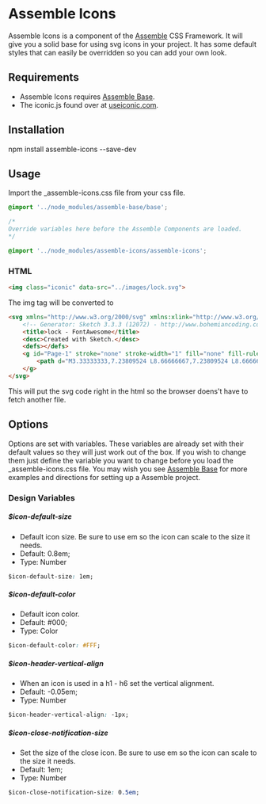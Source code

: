 [Assemble]:                http://assemblecss.com
[Assemble Base]:           https://github.com/lukelarsen/assemble-base
[useiconic.com]:           https://useiconic.com/open

# Assemble Icons
Assemble Icons is a component of the [Assemble] CSS Framework. It will give you a solid base for using svg icons in your project. It has some default styles that can easily be overridden so you can add your own look.

## Requirements
- Assemble Icons requires [Assemble Base].
- The iconic.js found over at [useiconic.com].

## Installation
npm install assemble-icons --save-dev

## Usage
Import the _assemble-icons.css file from your css file.
```css
@import '../node_modules/assemble-base/base';

/*
Override variables here before the Assemble Components are loaded.
*/

@import '../node_modules/assemble-icons/assemble-icons';
```

### HTML
```html
<img class="iconic" data-src="../images/lock.svg">
```
The img tag will be converted to
```html
<svg xmlns="http://www.w3.org/2000/svg" xmlns:xlink="http://www.w3.org/1999/xlink" xmlns:sketch="http://www.bohemiancoding.com/sketch/ns" width="12px" height="16px" viewBox="0 0 12 16" version="1.1" class="injected-svg iconic" data-src="../images/lock.svg">
    <!-- Generator: Sketch 3.3.3 (12072) - http://www.bohemiancoding.com/sketch -->
    <title>lock - FontAwesome</title>
    <desc>Created with Sketch.</desc>
    <defs></defs>
    <g id="Page-1" stroke="none" stroke-width="1" fill="none" fill-rule="evenodd" type="MSPage">
        <path d="M3.33333333,7.23809524 L8.66666667,7.23809524 L8.66666667,5.23809524 C8.66666667,4.50198045 8.4062526,3.87351451 7.88541667,3.35267857 C7.36458073,2.83184263 6.73611479,2.57142857 6,2.57142857 C5.26388521,2.57142857 4.63541927,2.83184263 4.11458333,3.35267857 C3.5937474,3.87351451 3.33333333,4.50198045 3.33333333,5.23809524 L3.33333333,7.23809524 Z M12,8.23809524 L12,14.2380952 C12,14.5158744 11.9027787,14.7519832 11.7083333,14.9464286 C11.5138879,15.140874 11.2777792,15.2380952 11,15.2380952 L1,15.2380952 C0.722220833,15.2380952 0.486112083,15.140874 0.291666667,14.9464286 C0.09722125,14.7519832 0,14.5158744 0,14.2380952 L0,8.23809524 C0,7.96031607 0.09722125,7.72420732 0.291666667,7.5297619 C0.486112083,7.33531649 0.722220833,7.23809524 1,7.23809524 L1.33333333,7.23809524 L1.33333333,5.23809524 C1.33333333,3.96031107 1.79166208,2.86309982 2.70833333,1.94642857 C3.62500458,1.02975732 4.72221583,0.571428571 6,0.571428571 C7.27778417,0.571428571 8.37499542,1.02975732 9.29166667,1.94642857 C10.2083379,2.86309982 10.6666667,3.96031107 10.6666667,5.23809524 L10.6666667,7.23809524 L11,7.23809524 C11.2777792,7.23809524 11.5138879,7.33531649 11.7083333,7.5297619 C11.9027787,7.72420732 12,7.96031607 12,8.23809524 L12,8.23809524 Z" id="lock---FontAwesome" fill="#000000" type="MSShapeGroup"></path>
    </g>
</svg>
```
This will put the svg code right in the html so the browser doens't have to fetch another file.

## Options
Options are set with variables. These variables are already set with their default values so they will just work out of the box. If you wish to change them just define the variable you want to change before you load the _assemble-icons.css file. You may wish you see [Assemble Base] for more examples and directions for setting up a Assemble project.

### Design Variables

##### $icon-default-size
- Default icon size. Be sure to use em so the icon can scale to the size it needs.
- Default: 0.8em;
- Type: Number
```css
$icon-default-size: 1em;
```

##### $icon-default-color
- Default icon color.
- Default: #000;
- Type: Color
```css
$icon-default-color: #FFF;
```

##### $icon-header-vertical-align
- When an icon is used in a h1 - h6 set the vertical alignment.
- Default: -0.05em;
- Type: Number
```css
$icon-header-vertical-align: -1px;
```

##### $icon-close-notification-size
- Set the size of the close icon. Be sure to use em so the icon can scale to the size it needs.
- Default: 1em;
- Type: Number
```css
$icon-close-notification-size: 0.5em;
```
